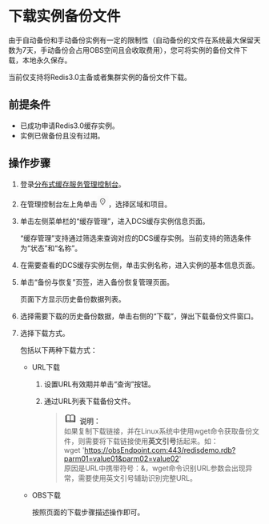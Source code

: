 # 下载实例备份文件<a name="ZH-CN_TOPIC_0148195258"></a>

由于自动备份和手动备份实例有一定的限制性（自动备份的文件在系统最大保留天数为7天，手动备份会占用OBS空间且会收取费用），您可将实例的备份文件下载，本地永久保存。

当前仅支持将Redis3.0主备或者集群实例的备份文件下载。

## 前提条件<a name="section16471617102016"></a>

-   已成功申请Redis3.0缓存实例。
-   实例已做备份且没有过期。

## 操作步骤<a name="section1120817232111"></a>

1.  登录[分布式缓存服务管理控制台](https://console.huaweicloud.com/dcs)。
2.  在管理控制台左上角单击![](figures/icon-region.png)，选择区域和项目。
3.  单击左侧菜单栏的“缓存管理”，进入DCS缓存实例信息页面。

    “缓存管理”支持通过筛选来查询对应的DCS缓存实例。当前支持的筛选条件为“状态”和“名称”。

4.  在需要查看的DCS缓存实例左侧，单击实例名称，进入实例的基本信息页面。
5.  单击“备份与恢复”页签，进入备份恢复管理页面。

    页面下方显示历史备份数据列表。

6.  选择需要下载的历史备份数据，单击右侧的“下载”，弹出下载备份文件窗口。
7.  选择下载方式。

    包括以下两种下载方式：

    -   URL下载
        1.  设置URL有效期并单击“查询”按钮。
        2.  通过URL列表下载备份文件。

            >![](public_sys-resources/icon-note.gif) **说明：**   
            >如果复制下载链接，并在Linux系统中使用wget命令获取备份文件，则需要将下载链接使用**英文引号**括起来。如：  
            >wget 'https://obsEndpoint.com:443/redisdemo.rdb?parm01=value01&parm02=value02'  
            >原因是URL中携带符号：&，wget命令识别URL参数会出现异常，需要使用英文引号辅助识别完整URL。  


    -   OBS下载

        按照页面的下载步骤描述操作即可。



